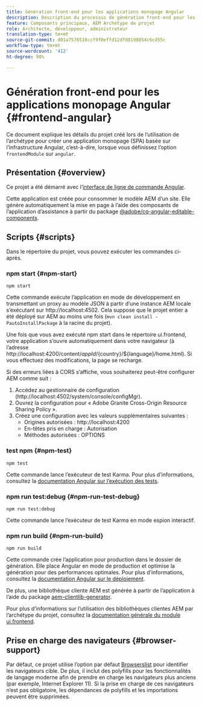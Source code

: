 ```yaml
---
title: Génération front-end pour les applications monopage Angular
description: Description du processus de génération front-end pour les projets d’application monopage Angular
feature: Composants principaux, AEM Archétype de projet
role: Architecte, développeur, administrateur
translation-type: tm+mt
source-git-commit: d01a7576518ccf9f0effd12dfd8198854c6cd55c
workflow-type: tm+mt
source-wordcount: '412'
ht-degree: 98%

---
```



# Génération front-end pour les applications monopage Angular {#frontend-angular}

Ce document explique les détails du projet créé lors de l’utilisation de l’archétype pour créer une application monopage (SPA) basée sur l’infrastructure Angular, c’est-à-dire, lorsque vous définissez l’option `frontendModule` sur `angular`.

## Présentation {#overview}

Ce projet a été démarré avec l’[interface de ligne de commande Angular](https://github.com/angular/angular-cli).

Cette application est créée pour consommer le modèle AEM d’un site. Elle génère automatiquement la mise en page à l’aide des composants de l’application d’assistance à partir du package [@adobe/cq-angular-editable-components](https://www.npmjs.com/package/@adobe/cq-angular-editable-components).

## Scripts {#scripts}

Dans le répertoire du projet, vous pouvez exécuter les commandes ci-après.

### npm start {#npm-start}

```
npm start
```

Cette commande exécute l’application en mode de développement en transmettant un proxy au modèle JSON à partir d’une instance AEM locale s’exécutant sur http://localhost:4502. Cela suppose que le projet entier a été déployé sur AEM au moins une fois (`mvn clean install -PautoInstallPackage` à la racine du projet).

Une fois que vous avez exécuté npm start dans le répertoire ui.frontend, votre application s’ouvre automatiquement dans votre navigateur (à l’adresse http://localhost:4200/content/${appId}/${country}/${language}/home.html). Si vous effectuez des modifications, la page se recharge.

Si des erreurs liées à CORS s’affiche, vous souhaiterez peut-être configurer AEM comme suit :

1. Accédez au gestionnaire de configuration (http://localhost:4502/system/console/configMgr).
1. Ouvrez la configuration pour « Adobe Granite Cross-Origin Resource Sharing Policy ».
1. Créez une configuration avec les valeurs supplémentaires suivantes :
   * Origines autorisées : http://localhost:4200
   * En-têtes pris en charge : Autorisation
   * Méthodes autorisées : OPTIONS

### test npm {#npm-test}

```shell
npm test
```

Cette commande lance l’exécuteur de test Karma. Pour plus d’informations, consultez la [documentation Angular sur l’exécution des tests](https://angular.io/guide/testing).

### npm run test:debug {#npm-run-test-debug}

```shell
npm run test:debug
```

Cette commande lance l’exécuteur de test Karma en mode espion interactif.

### npm run build {#npm-run-build}

```shell
npm run build
```

Cette commande crée l’application pour production dans le dossier de génération. Elle place Angular en mode de production et optimise la génération pour des performances optimales. Pour plus d’informations, consultez la [documentation Angular sur le déploiement](https://angular.io/guide/deployment).

De plus, une bibliothèque cliente AEM est générée à partir de l’application à l’aide du package [aem-clientlib-generator](https://github.com/wcm-io-frontend/aem-clientlib-generator).

Pour plus d’informations sur l’utilisation des bibliothèques clientes AEM par l’archétype du projet, consultez la [documentation générale du module ui.frontend](uifrontend.md#clientlibs).

## Prise en charge des navigateurs {#browser-support}

Par défaut, ce projet utilise l’option par défaut [Browserslist](https://github.com/browserslist/browserslist) pour identifier les navigateurs cible. De plus, il inclut des polyfills pour les fonctionnalités de langage moderne afin de prendre en charge les navigateurs plus anciens (par exemple, Internet Explorer 11). Si la prise en charge de ces navigateurs n’est pas obligatoire, les dépendances de polyfills et les importations peuvent être supprimées.
